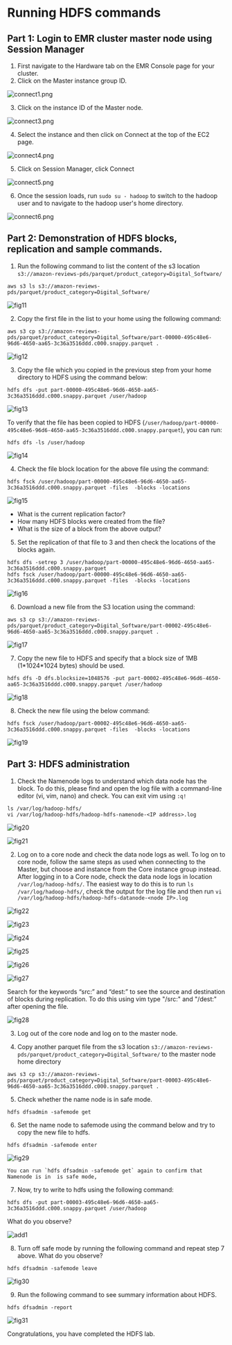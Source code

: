 # Running HDFS commands

## Part 1: Login to EMR cluster master node using Session Manager
1. First navigate to the Hardware tab on the EMR Console page for your cluster.
2. Click on the Master instance group ID.

  ![connect1.png](./resources/connect1.png)

3. Click on the instance ID of the Master node.

  ![connect3.png](./resources/connect2.png)

4. Select the instance and then click on Connect at the top of the EC2 page.

  ![connect4.png](./resources/connect3.png)

5. Click on Session Manager, click Connect

  ![connect5.png](./resources/connect4.png)

6. Once the session loads, run `sudo su - hadoop` to switch to the hadoop user and to navigate to the hadoop user's home directory.

  ![connect6.png](./resources/connect5.png)

## Part 2: Demonstration of HDFS blocks, replication and sample commands.

1. Run the following command to list the content of the s3 location `s3://amazon-reviews-pds/parquet/product_category=Digital_Software/`
  ```
  aws s3 ls s3://amazon-reviews-pds/parquet/product_category=Digital_Software/
  ```
  
  ![fig11](./resources/fig11.png)

2. Copy the first file in the list to your home using the following command:
  ```
  aws s3 cp s3://amazon-reviews-pds/parquet/product_category=Digital_Software/part-00000-495c48e6-96d6-4650-aa65-3c36a3516ddd.c000.snappy.parquet .
  ```
  ![fig12](./resources/fig12.png)

3. Copy the file which you copied in the previous step from your home directory to HDFS using the command below:
  ```
  hdfs dfs -put part-00000-495c48e6-96d6-4650-aa65-3c36a3516ddd.c000.snappy.parquet /user/hadoop
  
  ```
  ![fig13](./resources/fig13.png)

  To verify that the file has been copied to HDFS (`/user/hadoop/part-00000-495c48e6-96d6-4650-aa65-3c36a3516ddd.c000.snappy.parquet`), you can run:
  ```
  hdfs dfs -ls /user/hadoop
  ```
  ![fig14](./resources/fig14.png)

4. Check the file block location for the above file using the command:
  ```
  hdfs fsck /user/hadoop/part-00000-495c48e6-96d6-4650-aa65-3c36a3516ddd.c000.snappy.parquet -files  -blocks -locations
  ```
  ![fig15](./resources/fig15.png)

  * What is the current replication factor?      
  * How many HDFS blocks were created from the file?
  * What is the size of a block from the above output?      

5. Set the replication of that file to 3 and then check the locations of the blocks again.
  ```
  hdfs dfs -setrep 3 /user/hadoop/part-00000-495c48e6-96d6-4650-aa65-3c36a3516ddd.c000.snappy.parquet
  hdfs fsck /user/hadoop/part-00000-495c48e6-96d6-4650-aa65-3c36a3516ddd.c000.snappy.parquet -files  -blocks -locations
  ```
![fig16](./resources/fig16.png)

6. Download a new file from the S3 location using the command:
```
aws s3 cp s3://amazon-reviews-pds/parquet/product_category=Digital_Software/part-00002-495c48e6-96d6-4650-aa65-3c36a3516ddd.c000.snappy.parquet .
```
![fig17](./resources/fig17.png)

7. Copy the new file to HDFS and specify that a block size of 1MB (1\*1024\*1024 bytes) should be used.
```
hdfs dfs -D dfs.blocksize=1048576 -put part-00002-495c48e6-96d6-4650-aa65-3c36a3516ddd.c000.snappy.parquet /user/hadoop
```
![fig18](./resources/fig18.png)

8. Check the new file using the below command:
```
hdfs fsck /user/hadoop/part-00002-495c48e6-96d6-4650-aa65-3c36a3516ddd.c000.snappy.parquet -files  -blocks -locations
```
![fig19](./resources/fig19.png)
## Part 3: HDFS administration

1. Check the Namenode logs to understand which data node has the block. To do this, please find and open the log file with a command-line editor (vi, vim, nano) and check. You can exit vim using `:q!`
  ```
  ls /var/log/hadoop-hdfs/
  vi /var/log/hadoop-hdfs/hadoop-hdfs-namenode-<IP address>.log
  ```
  ![fig20](./resources/fig20.png)

  ![fig21](./resources/fig21.png)    

2. Log on to a core node and check the data node logs as well. 
To log on to core node, follow the same steps as used when connecting to the Master, but choose and instance from the Core instance group instead. After logging in to a Core node, check the data node logs in location `/var/log/hadoop-hdfs/`. The easiest way to do this is to run `ls /var/log/hadoop-hdfs/`, check the output for the log file and then run `vi /var/log/hadoop-hdfs/hadoop-hdfs-datanode-<node IP>.log`

  ![fig22](./resources/fig22.png)

  ![fig23](./resources/fig23.png)

  ![fig24](./resources/fig24.png)

  ![fig25](./resources/fig25.png)

  ![fig26](./resources/fig26.png)

  ![fig27](./resources/fig27.png)



  Search for the keywords “src:” and “dest:” to see the source and destination of blocks during replication. To do this using vim type "/src:" and "/dest:" after opening the file.



  ![fig28](./resources/fig28.png)

3. Log out of the core node and log on to the master node.

4. Copy another parquet file from the s3 location `s3://amazon-reviews-pds/parquet/product_category=Digital_Software/` to the master node home directory
  ```
  aws s3 cp s3://amazon-reviews-pds/parquet/product_category=Digital_Software/part-00003-495c48e6-96d6-4650-aa65-3c36a3516ddd.c000.snappy.parquet .
  ```

5. Check whether the name node is in safe mode.
  ```
  hdfs dfsadmin -safemode get
  ```

6. Set the name node to safemode using the command below and try to copy the new file to hdfs.
  ```
  hdfs dfsadmin -safemode enter
  ```
  ![fig29](./resources/fig29.png)

    You can run `hdfs dfsadmin -safemode get` again to confirm that Namenode is in  is safe mode,

7. Now, try to write to hdfs using the following command:
  ```
  hdfs dfs -put part-00003-495c48e6-96d6-4650-aa65-3c36a3516ddd.c000.snappy.parquet /user/hadoop
  ```

  What do you observe?

  ![add1](./resources/add1.png)

8.  Turn off safe mode by running the following command and repeat step 7 above. What do you observe?
  ```
  hdfs dfsadmin -safemode leave
  ```
  ![fig30](./resources/fig30.png)

9. Run the following command to see summary information about HDFS.
  ```
  hdfs dfsadmin -report
  ```
  ![fig31](./resources/fig31.png)

Congratulations, you have completed the HDFS lab.
